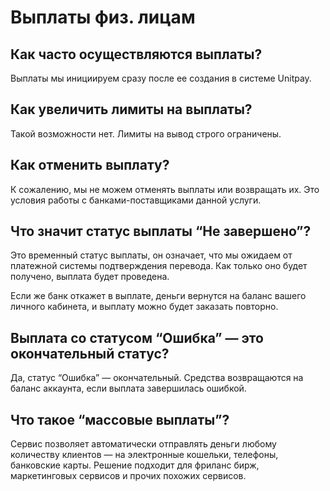 # Выплаты физ. лицам

## **Как часто осуществляются выплаты?**

Выплаты мы инициируем сразу после ее создания в системе Unitpay.

## Как увеличить лимиты на выплаты?

Такой возможности нет. Лимиты на вывод строго ограничены.

## Как отменить выплату?

К сожалению, мы не можем отменять выплаты или возвращать их. Это условия работы с банками-поставщиками данной услуги.

## Что значит статус выплаты “Не завершено”?

Это временный статус выплаты, он означает, что мы ожидаем от платежной системы подтверждения перевода. Как только оно будет получено, выплата будет проведена. 

Если же банк откажет в выплате, деньги вернутся на баланс вашего личного кабинета, и выплату можно будет заказать повторно.

## Выплата со статусом “Ошибка” — это окончательный статус?

Да, статус “Ошибка” — окончательный. Средства возвращаются на баланс аккаунта, если выплата завершилась ошибкой.

## Что такое “массовые выплаты”?

Сервис позволяет автоматически отправлять деньги любому количеству клиентов — на электронные кошельки, телефоны, банковские карты. Решение подходит для фриланс бирж, маркетинговых сервисов и прочих похожих сервисов.





